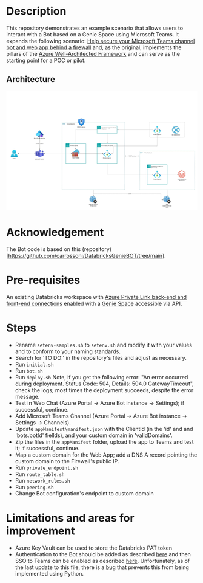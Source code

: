 # Description
This repository demonstrates an example scenario that allows users to interact with a Bot based on a Genie Space using Microsoft Teams. It expands the following scenario: [Help secure your Microsoft Teams channel bot and web app behind a firewall](https://learn.microsoft.com/en-us/azure/architecture/example-scenario/teams/securing-bot-teams-channel) and, as the original, implements the pillars of the [Azure Well-Architected Framework](https://learn.microsoft.com/en-us/azure/well-architected/) and can serve as the starting point for a POC or pilot.

## Architecture
![architecture](Genie-Teams.jpeg)

# Acknowledgement
The Bot code is based on this (repository)[https://github.com/carrossoni/DatabricksGenieBOT/tree/main].  

# Pre-requisites
An existing Databricks workspace with [Azure Private Link back-end and front-end connections](https://learn.microsoft.com/en-us/azure/databricks/security/network/classic/private-link) enabled with a [Genie Space](https://learn.microsoft.com/en-us/azure/databricks/genie/set-up) accessible via API.

# Steps
- Rename `setenv-samples.sh` to `setenv.sh` and modify it with your values and to conform to your naming standards. 
- Search for 'TO DO:' in the repository's files and adjust as necessary.
- Run `initial.sh`
- Run `bot.sh`
- Run `deploy.sh` Note, if you get the following error: "An error occurred during deployment. Status Code: 504, Details: 504.0 GatewayTimeout", check the logs; most times the deployment succeeds, despite the error message. 
- Test in Web Chat (Azure Portal -> Azure Bot instance -> Settings); if successful, continue.
- Add Microsoft Teams Channel (Azure Portal -> Azure Bot instance -> Settings -> Channels).
- Update `appManifest\manifest.json` with the ClientId (in the 'id' and and 'bots.botId' fiellds), and your custom domain in 'validDomains'.
- Zip the files in the `appManifest` folder, upload the app to Teams and test it; if successful, continue.
- Map a custom domain for the Web App; add a DNS A record pointing the custom domain to the Firewall's public IP. 
- Run `private_endpoint.sh`
- Run `route_table.sh`
- Run `network_rules.sh`
- Run `peering.sh`
- Change Bot configuration's endpoint to custom domain

# Limitations and areas for improvement
- Azure Key Vault can be used to store the Databricks PAT token
- Authentication to the Bot should be added as described [here](https://learn.microsoft.com/en-us/azure/bot-service/bot-builder-authentication?view=azure-bot-service-4.0&tabs=userassigned%2Caadv2%2Cjavascript#register-the-microsoft-entra-id-identity-provider-with-the-bot) and then SSO to Teams can be enabled as described [here](https://learn.microsoft.com/en-us/microsoftteams/platform/bots/how-to/authentication/bot-sso-overview). Unfortunately, as of the last update to this file, there is a [bug](https://github.com/microsoft/BotBuilder-Samples/issues/3829) that prevents this from being implemented using Python.